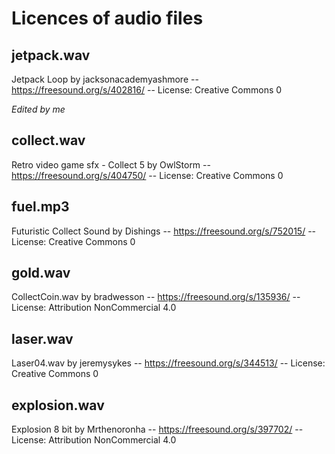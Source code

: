 # Licences of audio files

## jetpack.wav

Jetpack Loop by jacksonacademyashmore -- https://freesound.org/s/402816/ -- License: Creative Commons 0

_Edited by me_

## collect.wav

Retro video game sfx - Collect 5 by OwlStorm -- https://freesound.org/s/404750/ -- License: Creative Commons 0

## fuel.mp3

Futuristic Collect Sound by Dishings -- https://freesound.org/s/752015/ -- License: Creative Commons 0

## gold.wav

CollectCoin.wav by bradwesson -- https://freesound.org/s/135936/ -- License: Attribution NonCommercial 4.0

## laser.wav

Laser04.wav by jeremysykes -- https://freesound.org/s/344513/ -- License: Creative Commons 0

## explosion.wav

Explosion 8 bit by Mrthenoronha -- https://freesound.org/s/397702/ -- License: Attribution NonCommercial 4.0
